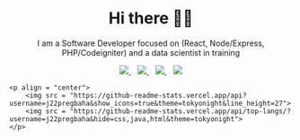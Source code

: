<h1 align='center'>Hi there 👋🏾</h1>

<p align='center'>I am a Software Developer focused on (React, Node/Express, PHP/Codeigniter) and a data scientist in training </p>

<p align='center'>
	<!-- <a href="" target="_blank">
		<img src="https://img.shields.io/badge/WHATSAPP-%2325D366.svg?&style=for-the-badge&logo=whatsapp&logoColor=white" />
	</a>&nbsp;&nbsp; -->
	<a href="https://twitter.com/jpregbaha" target="_blank">
		<img src="https://img.shields.io/badge/twitter-%231DA1F2.svg?&style=for-the-badge&logo=twitter&logoColor=white" />
	</a>&nbsp;&nbsp;
	<a href="https://www.linkedin.com/in/joshua-pregbaha-01a748b9/" target="_blank">
		<img src="https://img.shields.io/badge/linkedin-%230077B5.svg?&style=for-the-badge&logo=linkedin&logoColor=white" />
	</a>&nbsp;&nbsp;
	<a href="mailto:jpregbaha@gmail.com" target="_blank">
		<img src="https://img.shields.io/badge/email me-%23D14836.svg?&style=for-the-badge&logo=gmail&logoColor=white" />
	</a>&nbsp;&nbsp;
	<img src="https://gpvc.arturio.dev/j22pregbaha" />

	<p align = "center">
		<img src = "https://github-readme-stats.vercel.app/api?username=j22pregbaha&show_icons=true&theme=tokyonight&line_height=27">
		<img src = "https://github-readme-stats.vercel.app/api/top-langs/?username=j22pregbaha&hide=css,java,html&theme=tokyonight">
	</p>
</p>